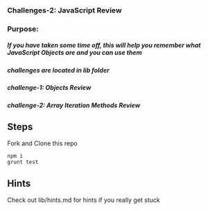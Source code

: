 ### Challenges-2: JavaScript Review

### Purpose:
##### If you have taken some time off, this will help you remember what JavaScript Objects are and you can use them

##### challenges are located in lib folder

##### challenge-1: Objects Review
##### challenge-2: Array Iteration Methods Review

## Steps

Fork and Clone this repo

```
npm i
grunt test
```

## Hints

Check out lib/hints.md for hints if you really get stuck
